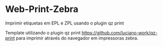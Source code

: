 # Web-Print-Zebra
Imprimir etiquetas em EPL e ZPL usando o plugin qz print

Template utilizando o plugin qz print https://github.com/luciano-work/qz-print
para imprimir através do navegador em impressoras zebra.
